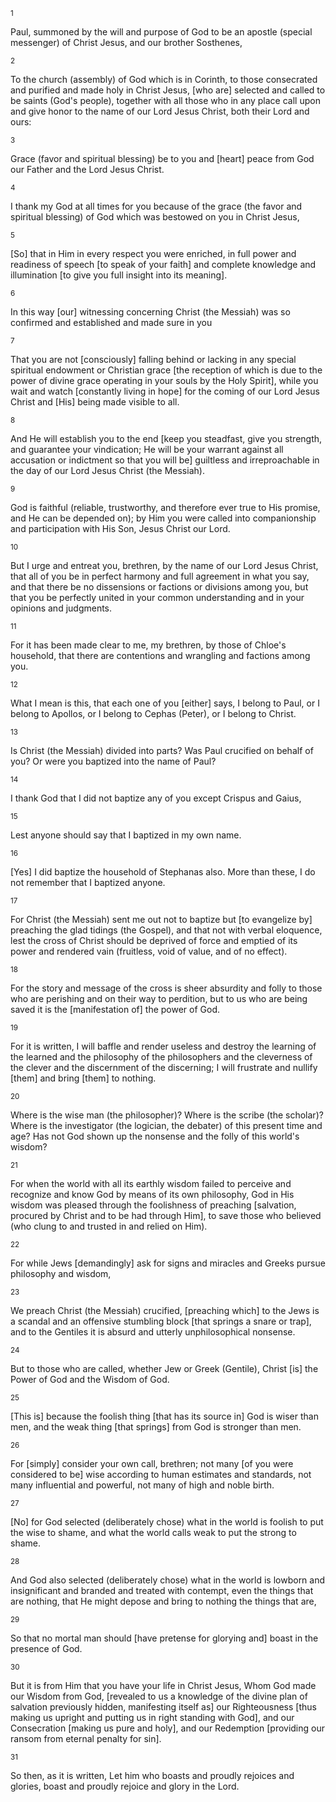 <sup>1</sup> 

Paul, summoned by the will and purpose of God to be an apostle (special messenger) of Christ Jesus, and our brother Sosthenes, 

<sup>2</sup> 

To the church (assembly) of God which is in Corinth, to those consecrated and purified and made holy in Christ Jesus, [who are] selected and called to be saints (God's people), together with all those who in any place call upon and give honor to the name of our Lord Jesus Christ, both their Lord and ours: 

<sup>3</sup> 

Grace (favor and spiritual blessing) be to you and [heart] peace from God our Father and the Lord Jesus Christ. 

<sup>4</sup> 

I thank my God at all times for you because of the grace (the favor and spiritual blessing) of God which was bestowed on you in Christ Jesus, 

<sup>5</sup> 

[So] that in Him in every respect you were enriched, in full power and readiness of speech [to speak of your faith] and complete knowledge and illumination [to give you full insight into its meaning]. 

<sup>6</sup> 

In this way [our] witnessing concerning Christ (the Messiah) was so confirmed and established and made sure in you 

<sup>7</sup> 

That you are not [consciously] falling behind or lacking in any special spiritual endowment or Christian grace [the reception of which is due to the power of divine grace operating in your souls by the Holy Spirit], while you wait and watch [constantly living in hope] for the coming of our Lord Jesus Christ and [His] being made visible to all. 

<sup>8</sup> 

And He will establish you to the end [keep you steadfast, give you strength, and guarantee your vindication; He will be your warrant against all accusation or indictment so that you will be] guiltless and irreproachable in the day of our Lord Jesus Christ (the Messiah). 

<sup>9</sup> 

God is faithful (reliable, trustworthy, and therefore ever true to His promise, and He can be depended on); by Him you were called into companionship and participation with His Son, Jesus Christ our Lord. 

<sup>10</sup> 

But I urge and entreat you, brethren, by the name of our Lord Jesus Christ, that all of you be in perfect harmony and full agreement in what you say, and that there be no dissensions or factions or divisions among you, but that you be perfectly united in your common understanding and in your opinions and judgments. 

<sup>11</sup> 

For it has been made clear to me, my brethren, by those of Chloe's household, that there are contentions and wrangling and factions among you. 

<sup>12</sup> 

What I mean is this, that each one of you [either] says, I belong to Paul, or I belong to Apollos, or I belong to Cephas (Peter), or I belong to Christ. 

<sup>13</sup> 

Is Christ (the Messiah) divided into parts? Was Paul crucified on behalf of you? Or were you baptized into the name of Paul? 

<sup>14</sup> 

I thank God that I did not baptize any of you except Crispus and Gaius, 

<sup>15</sup> 

Lest anyone should say that I baptized in my own name. 

<sup>16</sup> 

[Yes] I did baptize the household of Stephanas also. More than these, I do not remember that I baptized anyone. 

<sup>17</sup> 

For Christ (the Messiah) sent me out not to baptize but [to evangelize by] preaching the glad tidings (the Gospel), and that not with verbal eloquence, lest the cross of Christ should be deprived of force and emptied of its power and rendered vain (fruitless, void of value, and of no effect). 

<sup>18</sup> 

For the story and message of the cross is sheer absurdity and folly to those who are perishing and on their way to perdition, but to us who are being saved it is the [manifestation of] the power of God. 

<sup>19</sup> 

For it is written, I will baffle and render useless and destroy the learning of the learned and the philosophy of the philosophers and the cleverness of the clever and the discernment of the discerning; I will frustrate and nullify [them] and bring [them] to nothing. 

<sup>20</sup> 

Where is the wise man (the philosopher)? Where is the scribe (the scholar)? Where is the investigator (the logician, the debater) of this present time and age? Has not God shown up the nonsense and the folly of this world's wisdom? 

<sup>21</sup> 

For when the world with all its earthly wisdom failed to perceive and recognize and know God by means of its own philosophy, God in His wisdom was pleased through the foolishness of preaching [salvation, procured by Christ and to be had through Him], to save those who believed (who clung to and trusted in and relied on Him). 

<sup>22</sup> 

For while Jews [demandingly] ask for signs and miracles and Greeks pursue philosophy and wisdom, 

<sup>23</sup> 

We preach Christ (the Messiah) crucified, [preaching which] to the Jews is a scandal and an offensive stumbling block [that springs a snare or trap], and to the Gentiles it is absurd and utterly unphilosophical nonsense. 

<sup>24</sup> 

But to those who are called, whether Jew or Greek (Gentile), Christ [is] the Power of God and the Wisdom of God. 

<sup>25</sup> 

[This is] because the foolish thing [that has its source in] God is wiser than men, and the weak thing [that springs] from God is stronger than men. 

<sup>26</sup> 

For [simply] consider your own call, brethren; not many [of you were considered to be] wise according to human estimates and standards, not many influential and powerful, not many of high and noble birth. 

<sup>27</sup> 

[No] for God selected (deliberately chose) what in the world is foolish to put the wise to shame, and what the world calls weak to put the strong to shame. 

<sup>28</sup> 

And God also selected (deliberately chose) what in the world is lowborn and insignificant and branded and treated with contempt, even the things that are nothing, that He might depose and bring to nothing the things that are, 

<sup>29</sup> 

So that no mortal man should [have pretense for glorying and] boast in the presence of God. 

<sup>30</sup> 

But it is from Him that you have your life in Christ Jesus, Whom God made our Wisdom from God, [revealed to us a knowledge of the divine plan of salvation previously hidden, manifesting itself as] our Righteousness [thus making us upright and putting us in right standing with God], and our Consecration [making us pure and holy], and our Redemption [providing our ransom from eternal penalty for sin]. 

<sup>31</sup> 

So then, as it is written, Let him who boasts and proudly rejoices and glories, boast and proudly rejoice and glory in the Lord.